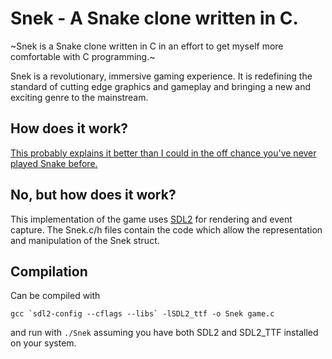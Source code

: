# Snek - A Snake clone written in C.

~Snek is a Snake clone written in C in an effort to get myself more comfortable 
with C programming.~

Snek is a revolutionary, immersive gaming experience. It is redefining the 
standard of cutting edge graphics and gameplay and bringing a new and exciting 
genre to the mainstream.

## How does it work?

[This probably explains it better than I could in the off chance you've never 
played Snake 
before.](https://en.wikipedia.org/wiki/Snake_(video_game)#Gameplay)

## No, but **how** does it work?

This implementation of the game uses [SDL2](https://www.libsdl.org/) for 
rendering and event capture. The Snek.c/h files contain the code which allow 
the representation and manipulation of the Snek struct.

## Compilation

Can be compiled with 
```
gcc `sdl2-config --cflags --libs` -lSDL2_ttf -o Snek game.c
```
and run with `./Snek` assuming you have both SDL2 and SDL2_TTF installed on 
your system.
